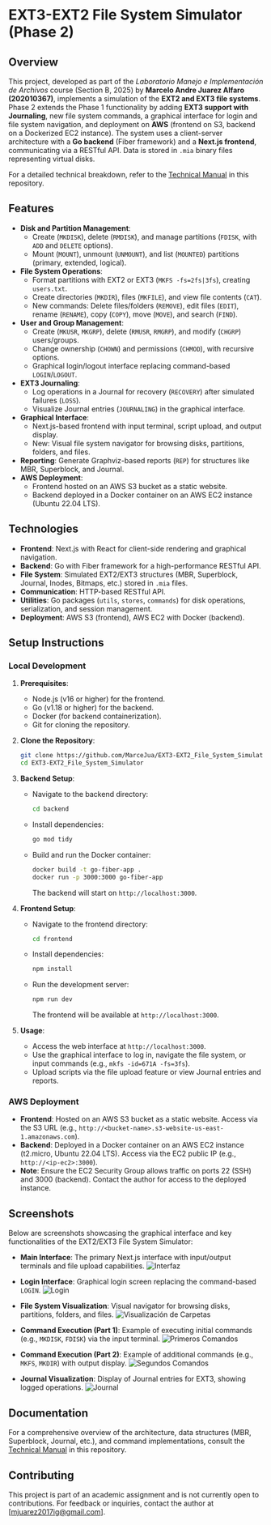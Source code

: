 # EXT3-EXT2 File System Simulator (Phase 2)

## Overview
This project, developed as part of the *Laboratorio Manejo e Implementación de Archivos* course (Section B, 2025) by **Marcelo Andre Juarez Alfaro (202010367)**, implements a simulation of the **EXT2 and EXT3 file systems**. Phase 2 extends the Phase 1 functionality by adding **EXT3 support with Journaling**, new file system commands, a graphical interface for login and file system navigation, and deployment on **AWS** (frontend on S3, backend on a Dockerized EC2 instance). The system uses a client-server architecture with a **Go backend** (Fiber framework) and a **Next.js frontend**, communicating via a RESTful API. Data is stored in `.mia` binary files representing virtual disks.

For a detailed technical breakdown, refer to the [Technical Manual](Fase%202%20Archivos.pdf) in this repository.

## Features
- **Disk and Partition Management**:
  - Create (`MKDISK`), delete (`RMDISK`), and manage partitions (`FDISK`, with `ADD` and `DELETE` options).
  - Mount (`MOUNT`), unmount (`UNMOUNT`), and list (`MOUNTED`) partitions (primary, extended, logical).
- **File System Operations**:
  - Format partitions with EXT2 or EXT3 (`MKFS -fs=2fs|3fs`), creating `users.txt`.
  - Create directories (`MKDIR`), files (`MKFILE`), and view file contents (`CAT`).
  - New commands: Delete files/folders (`REMOVE`), edit files (`EDIT`), rename (`RENAME`), copy (`COPY`), move (`MOVE`), and search (`FIND`).
- **User and Group Management**:
  - Create (`MKUSR`, `MKGRP`), delete (`RMUSR`, `RMGRP`), and modify (`CHGRP`) users/groups.
  - Change ownership (`CHOWN`) and permissions (`CHMOD`), with recursive options.
  - Graphical login/logout interface replacing command-based `LOGIN`/`LOGOUT`.
- **EXT3 Journaling**:
  - Log operations in a Journal for recovery (`RECOVERY`) after simulated failures (`LOSS`).
  - Visualize Journal entries (`JOURNALING`) in the graphical interface.
- **Graphical Interface**:
  - Next.js-based frontend with input terminal, script upload, and output display.
  - New: Visual file system navigator for browsing disks, partitions, folders, and files.
- **Reporting**: Generate Graphviz-based reports (`REP`) for structures like MBR, Superblock, and Journal.
- **AWS Deployment**:
  - Frontend hosted on an AWS S3 bucket as a static website.
  - Backend deployed in a Docker container on an AWS EC2 instance (Ubuntu 22.04 LTS).

## Technologies
- **Frontend**: Next.js with React for client-side rendering and graphical navigation.
- **Backend**: Go with Fiber framework for a high-performance RESTful API.
- **File System**: Simulated EXT2/EXT3 structures (MBR, Superblock, Journal, Inodes, Bitmaps, etc.) stored in `.mia` files.
- **Communication**: HTTP-based RESTful API.
- **Utilities**: Go packages (`utils`, `stores`, `commands`) for disk operations, serialization, and session management.
- **Deployment**: AWS S3 (frontend), AWS EC2 with Docker (backend).

## Setup Instructions
### Local Development
1. **Prerequisites**:
   - Node.js (v16 or higher) for the frontend.
   - Go (v1.18 or higher) for the backend.
   - Docker (for backend containerization).
   - Git for cloning the repository.

2. **Clone the Repository**:
   ```bash
   git clone https://github.com/MarceJua/EXT3-EXT2_File_System_Simulator.git
   cd EXT3-EXT2_File_System_Simulator
   ```

3. **Backend Setup**:
   - Navigate to the backend directory:
     ```bash
     cd backend
     ```
   - Install dependencies:
     ```bash
     go mod tidy
     ```
   - Build and run the Docker container:
     ```bash
     docker build -t go-fiber-app .
     docker run -p 3000:3000 go-fiber-app
     ```
     The backend will start on `http://localhost:3000`.

4. **Frontend Setup**:
   - Navigate to the frontend directory:
     ```bash
     cd frontend
     ```
   - Install dependencies:
     ```bash
     npm install
     ```
   - Run the development server:
     ```bash
     npm run dev
     ```
     The frontend will be available at `http://localhost:3000`.

5. **Usage**:
   - Access the web interface at `http://localhost:3000`.
   - Use the graphical interface to log in, navigate the file system, or input commands (e.g., `mkfs -id=671A -fs=3fs`).
   - Upload scripts via the file upload feature or view Journal entries and reports.

### AWS Deployment
- **Frontend**: Hosted on an AWS S3 bucket as a static website. Access via the S3 URL (e.g., `http://<bucket-name>.s3-website-us-east-1.amazonaws.com`).
- **Backend**: Deployed in a Docker container on an AWS EC2 instance (t2.micro, Ubuntu 22.04 LTS). Access via the EC2 public IP (e.g., `http://<ip-ec2>:3000`).
- **Note**: Ensure the EC2 Security Group allows traffic on ports 22 (SSH) and 3000 (backend). Contact the author for access to the deployed instance.

## Screenshots
Below are screenshots showcasing the graphical interface and key functionalities of the EXT2/EXT3 File System Simulator:

- **Main Interface**: The primary Next.js interface with input/output terminals and file upload capabilities.
  ![Interfaz](https://i.ibb.co/bj0MM7bG/interfaz1.png)

- **Login Interface**: Graphical login screen replacing the command-based `LOGIN`.
  ![Login](https://i.ibb.co/Gvbqh3Mn/login.png)

- **File System Visualization**: Visual navigator for browsing disks, partitions, folders, and files.
  ![Visualización de Carpetas](https://i.ibb.co/4RTf81N1/visualizacion-Carpetas5.png)

- **Command Execution (Part 1)**: Example of executing initial commands (e.g., `MKDISK`, `FDISK`) via the input terminal.
  ![Primeros Comandos](https://i.ibb.co/qMKP5Cn9/primeros-Comandos2.png)

- **Command Execution (Part 2)**: Example of additional commands (e.g., `MKFS`, `MKDIR`) with output display.
  ![Segundos Comandos](https://i.ibb.co/hJyHTQWY/segundoscomandos4.png)

- **Journal Visualization**: Display of Journal entries for EXT3, showing logged operations.
  ![Journal](https://i.ibb.co/qFyb5QNC/journal6.png)

## Documentation
For a comprehensive overview of the architecture, data structures (MBR, Superblock, Journal, etc.), and command implementations, consult the [Technical Manual](Fase%202%20Archivos.pdf) in this repository.

## Contributing
This project is part of an academic assignment and is not currently open to contributions. For feedback or inquiries, contact the author at [mjuarez2017ig@gmail.com].

